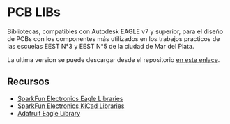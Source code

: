 # PCB LIBs

Bibliotecas, compatibles con Autodesk EAGLE v7 y superior, para el diseño de PCBs con los componentes más utilizados en los trabajos practicos de las escuelas EEST N°3 y EEST N°5 de la ciudad de Mar del Plata.

La ultima version se puede descargar desde el repositorio [en este enlace](https://github.com/lmtreser/pcb_libs/).

## Recursos

- [SparkFun Electronics Eagle Libraries](https://github.com/sparkfun/SparkFun-Eagle-Libraries)
- [SparkFun Electronics KiCad Libraries](https://github.com/sparkfun/SparkFun-KiCad-Libraries)
- [Adafruit Eagle Library](https://github.com/adafruit/Adafruit-Eagle-Library)
  

